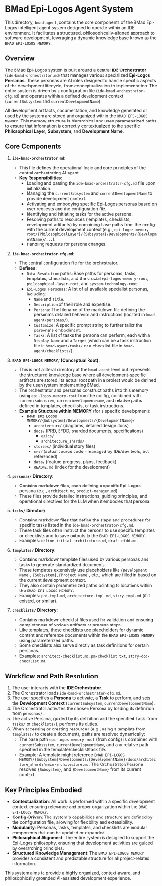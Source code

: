 # BMad Epi-Logos Agent System

This directory, `bmad-agent`, contains the core components of the BMad Epi-Logos intelligent agent system designed to operate within an IDE environment. It facilitates a structured, philosophically-aligned approach to software development, leveraging a dynamic knowledge base known as the `BMAD EPI-LOGOS MEMORY`.

## Overview

The BMad Epi-Logos system is built around a central **IDE Orchestrator** (`ide-bmad-orchestrator.md`) that manages various specialized **Epi-Logos Personas**. These personas are AI roles designed to handle specific aspects of the development lifecycle, from conceptualization to implementation. The entire system is driven by a configuration file (`ide-bmad-orchestrator-cfg.md`) and operates within a defined development context (`currentSubsystem` and `currentDevelopmentName`).

All development artifacts, documentation, and knowledge generated or used by the system are stored and organized within the `BMAD EPI-LOGOS MEMORY`. This memory structure is hierarchical and uses parameterized paths to ensure that information is correctly contextualized to the specific **Philosophical Layer**, **Subsystem**, and **Development Name**.

## Core Components

1.  **`ide-bmad-orchestrator.md`**: 
    *   This file defines the operational logic and core principles of the central orchestrating AI agent.
    *   **Key Responsibilities**:
        *   Loading and parsing the `ide-bmad-orchestrator-cfg.md` file upon initialization.
        *   Managing the `currentSubsystem` and `currentDevelopmentName` to provide development context.
        *   Activating and embodying specific Epi-Logos personas based on user requests and the configuration file.
        *   Identifying and initiating tasks for the active persona.
        *   Resolving paths to resources (templates, checklists, development artifacts) by combining base paths from the config with the current development context (e.g., `epi-logos-memory-root/{PhilosophicalLayer}/{Subsystem}/Developments/{DevelopmentName}/...`).
        *   Handling requests for persona changes.

2.  **`ide-bmad-orchestrator-cfg.md`**: 
    *   The central configuration file for the orchestrator.
    *   **Defines**:
        *   `Data Resolution` paths: Base paths for personas, tasks, templates, checklists, and the crucial `epi-logos-memory-root`, `philosophical-layer-root`, and `system-technology-root`.
        *   `Epi-Logos Personas`: A list of all available specialist personas, including:
            *   `Name` and `Title`.
            *   `Description` of their role and expertise.
            *   `Persona`: The filename of the markdown file defining the persona's detailed behavior and instructions (located in `bmad-agent/personas/`).
            *   `Customize`: A specific prompt string to further tailor the persona's embodiment.
            *   `Tasks`: A list of tasks the persona can perform, each with a `Display Name` and a `Target` (which can be a task instruction file in `bmad-agent/tasks/` or a checklist file in `bmad-agent/checklists/`).

3.  **`BMAD EPI-LOGOS MEMORY/` (Conceptual Root)**:
    *   This is not a literal directory at the `bmad-agent` level but represents the structured knowledge base where all development-specific artifacts are stored. Its actual root path in a project would be defined by the user/system implementing BMad.
    *   The orchestrator and personas construct paths into this memory using `epi-logos-memory-root` from the config, combined with `currentSubsystem`, `currentDevelopmentName`, and relative paths defined in templates, checklists, or task instructions.
    *   **Example Structure within MEMORY** (for a specific development):
        *   `BMAD EPI-LOGOS MEMORY/{Subsystem}/Developments/{DevelopmentName}/`
            *   `architecture/` (diagrams, detailed design docs)
            *   `docs/` (PRD, EFDD, sharded documents, specifications)
                *   `epics/`
                *   `architecture_shards/`
            *   `stories/` (individual story files)
            *   `src/` (actual source code - managed by IDE/dev tools, but referenced)
            *   `data/` (feature progress, plans, feedback)
            *   `README.md` (index for the development)

4.  **`personas/` Directory**:
    *   Contains markdown files, each defining a specific Epi-Logos persona (e.g., `architect.md`, `product-manager.md`).
    *   These files provide detailed instructions, guiding principles, and operational directives for the LLM when it embodies that persona.

5.  **`tasks/` Directory**:
    *   Contains markdown files that define the steps and procedures for specific tasks listed in the `ide-bmad-orchestrator-cfg.md`.
    *   These task files often instruct the persona to use specific templates or checklists and to save outputs to the `BMAD EPI-LOGOS MEMORY`.
    *   Examples: `define-initial-architecture.md`, `draft-efdd.md`.

6.  **`templates/` Directory**:
    *   Contains markdown template files used by various personas and tasks to generate standardized documents.
    *   These templates extensively use placeholders like `{Development Name}`, `{Subsystem}`, `{Project Name}`, etc., which are filled in based on the current development context.
    *   They also contain parameterized paths pointing to locations within the `BMAD EPI-LOGOS MEMORY`.
    *   Examples: `prd-tmpl.md`, `architecture-tmpl.md`, `story-tmpl.md` (if it existed, or similar).

7.  **`checklists/` Directory**:
    *   Contains markdown checklist files used for validation and ensuring completeness of various artifacts or process steps.
    *   Like templates, these checklists use placeholders for dynamic content and reference documents within the `BMAD EPI-LOGOS MEMORY` using parameterized paths.
    *   Some checklists also serve directly as task definitions for certain personas.
    *   Examples: `architect-checklist.md`, `pm-checklist.txt`, `story-dod-checklist.md`.

## Workflow and Path Resolution

1.  The user interacts with the **IDE Orchestrator**.
2.  The Orchestrator loads `ide-bmad-orchestrator-cfg.md`.
3.  The user specifies a **Persona** to activate, a **Task** to perform, and sets the **Development Context** (`currentSubsystem`, `currentDevelopmentName`).
4.  The Orchestrator activates the chosen Persona by loading its definition from `personas/`.
5.  The active Persona, guided by its definition and the specified Task (from `tasks/` or `checklists/`), performs its duties.
6.  When accessing or creating resources (e.g., using a template from `templates/` to create a document), paths are resolved dynamically:
    *   The base path `epi-logos-memory-root` (from config) is combined with `currentSubsystem`, `currentDevelopmentName`, and any relative path specified in the template/checklist/task file.
    *   Example: A template might reference `BMAD EPI-LOGOS MEMORY/{Subsystem}/Developments/{DevelopmentName}/docs/architecture_shards/main-architecture.md`. The Orchestrator/Persona resolves `{Subsystem}`, and `{DevelopmentName}` from its current context.

## Key Principles Embodied

*   **Contextualization**: All work is performed within a specific development context, ensuring relevance and proper organization within the `BMAD EPI-LOGOS MEMORY`.
*   **Config-Driven**: The system's capabilities and structure are defined by the configuration file, allowing for flexibility and extensibility.
*   **Modularity**: Personas, tasks, templates, and checklists are modular components that can be updated or expanded.
*   **Philosophical Alignment**: The entire system is designed to support the Epi-Logos philosophy, ensuring that development activities are guided by overarching principles.
*   **Structured Knowledge Management**: The `BMAD EPI-LOGOS MEMORY` provides a consistent and predictable structure for all project-related information.

This system aims to provide a highly organized, context-aware, and philosophically grounded AI-assisted development experience.